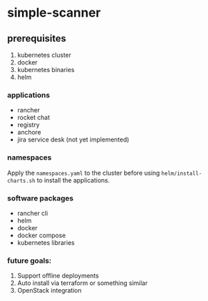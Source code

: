 # simple-scanner

## prerequisites
1. kubernetes cluster
2. docker
3. kubernetes binaries
4. helm

### applications
- rancher
- rocket chat
- registry
- anchore
- jira service desk (not yet implemented)

### namespaces
Apply the `namespaces.yaml` to the cluster before using `helm/install-charts.sh` to install the applications.

### software packages
- rancher cli
- helm
- docker
- docker compose
- kubernetes libraries

### future goals:
1. Support offline deployments
2. Auto install via terraform or something similar
3. OpenStack integration
